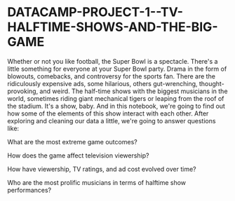 # DATACAMP-PROJECT-1--TV-HALFTIME-SHOWS-AND-THE-BIG-GAME

Whether or not you like football, the Super Bowl is a spectacle. There's a little something for everyone at your Super Bowl party. Drama in the form of blowouts, comebacks, and controversy for the sports fan. There are the ridiculously expensive ads, some hilarious, others gut-wrenching, thought-provoking, and weird. The half-time shows with the biggest musicians in the world, sometimes riding giant mechanical tigers or leaping from the roof of the stadium. It's a show, baby. And in this notebook, we're going to find out how some of the elements of this show interact with each other. After exploring and cleaning our data a little, we're going to answer questions like:

What are the most extreme game outcomes? 

How does the game affect television viewership? 

How have viewership, TV ratings, and ad cost evolved over time? 

Who are the most prolific musicians in terms of halftime show performances?
